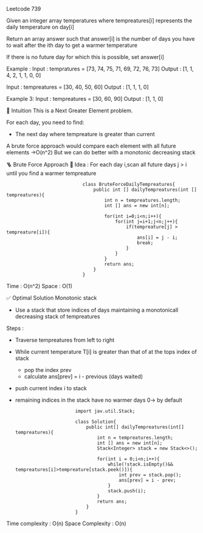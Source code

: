 Leetcode 739

Given an integer array temperatures where tempreatures[i] represents the daily temperature on day[i]

Return an array answer such that answer[i] is the number of days you have to wait after the ith day to get a warmer temperature

If there is no future day for which this is possible, set answer[i]

Example : 
Input : tempratures = [73, 74, 75, 71, 69, 72, 76, 73]
Output : [1, 1, 4, 2, 1, 1, 0, 0]

Input : tempreatures = [30, 40, 50, 60]
Output : [1, 1, 1, 0]

Example 3: 
Input : tempreatures = [30, 60, 90]
Output : [1, 1, 0]


🧠 Intuition
This is a Next Greater Element problem.

For each day, you need to find:
- The next day where tempreature is greater than current

A brute force approach would compare each element with all future elements ->O(n^2)
But we can do better with a monotonic decreasing stack

🪜 Brute Force Approach
🔸 Idea : 
For each day i,scan all future days j > i until you find a warmer tempreature

                                class BruteForceDailyTempreatures{
                                    public int [] dailyTempreatures(int [] tempreatures){
                                        int n = tempreatures.length;
                                        int [] ans = new int[n];

                                        for(int i=0;i<n;i++){
                                            for(int j=i+1;j<n;j++){
                                                if(tempreature[j] > tempreature[i]){
                                                    ans[i] = j - i;
                                                    break;
                                                }
                                            }
                                        }
                                        return ans;
                                    }
                                }
Time : O(n^2)
Space : O(1)

✅ Optimal Solution
Monotonic stack

- Use a stack that store indices of days maintaining a monotonicall decreasing stack of tempreatures

Steps : 
- Traverse tempreatures from left to right
- While current temperature T[i] is greater than that of at the tops index of stack
    - pop the index prev
    - calculate ans[prev] = i - previous (days waited)
- push current index i to stack
- remaining indices in the stack have no warmer days 0-> by default

                            import jav.util.Stack;

                            class Solution{
                                public int[] dailyTempreatures(int[] tempreatures){
                                    int n = tempreatures.length;
                                    int [] ans = new int[n];
                                    Stack<Integer> stack = new Stack<>();

                                    for(int i = 0;i<n;i++){
                                        while(!stack.isEmpty()&& tempreatures[i]>tempreature[stack.peek()]){
                                            int prev = stack.pop();
                                            ans[prev] = i - prev;
                                        }
                                        stack.push(i);
                                    }
                                    return ans;
                                }
                            }

Time complexity : O(n)
Space Complexity : O(n)

